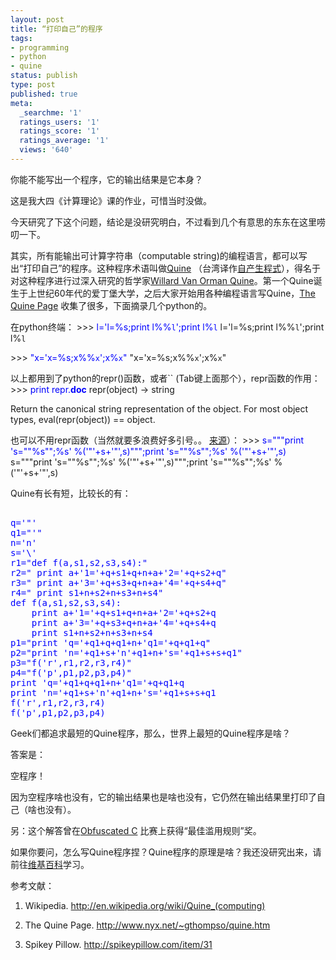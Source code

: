 ```yaml
---
layout: post
title: “打印自己”的程序
tags:
- programming
- python
- quine
status: publish
type: post
published: true
meta:
  _searchme: '1'
  ratings_users: '1'
  ratings_score: '1'
  ratings_average: '1'
  views: '640'
---
```

你能不能写出一个程序，它的输出结果是它本身？

这是我大四《计算理论》课的作业，可惜当时没做。

今天研究了下这个问题，结论是没研究明白，不过看到几个有意思的东东在这里唠叨一下。

其实，所有能输出可计算字符串（computable string)的编程语言，都可以写出“打印自己”的程序。这种程序术语叫做<a href="http://en.wikipedia.org/wiki/Quine_(computing)" target="_blank">Quine</a> （台湾译作<a href="http://zh.wikipedia.org/wiki/%E8%87%AA%E7%94%A2%E7%94%9F%E7%A8%8B%E5%BC%8F" target="_blank">自产生程式</a>），得名于对这种程序进行过深入研究的哲学家<a title="Willard Van Orman Quine" href="http://en.wikipedia.org/wiki/Willard_Van_Orman_Quine">Willard Van Orman Quine</a>。第一个Quine诞生于上世纪60年代的爱丁堡大学，之后大家开始用各种编程语言写Quine，<a class="external text" title="http://www.nyx.net/~gthompso/quine.htm" rel="nofollow" href="http://www.nyx.net/%7Egthompso/quine.htm">The Quine Page</a> 收集了很多，下面摘录几个python的。

在python终端：
&gt;&gt;&gt; <span style="color:#0000ff;">l='l=%s;print l%%`l`';print l%`l`</span>
l='l=%s;print l%%`l`';print l%`l`

&gt;&gt;&gt; <span style="color:#0000ff;">"x='x=%s;x%%`x`';x%`x`"</span>
"x='x=%s;x%%`x`';x%`x`"

以上都用到了python的repr()函数，或者`` (Tab键上面那个），repr函数的作用：
&gt;&gt;&gt; <span style="color:#0000ff;">print repr.__doc__</span>
repr(object) -&gt; string

Return the canonical string representation of the object.
For most object types, eval(repr(object)) == object.

也可以不用repr函数（当然就要多浪费好多引号。。 <a href="http://spikeypillow.com/item/31" target="_blank">来源</a>）：
&gt;&gt;&gt; <span style="color:#0000ff;">s="""print 's=""%s"";%s' %('"'+s+'"',s)""";print 's=""%s"";%s' %('"'+s+'"',s)</span>
s="""print 's=""%s"";%s' %('"'+s+'"',s)""";print 's=""%s"";%s' %('"'+s+'"',s)

Quine有长有短，比较长的有：
<pre><span style="color:#0000ff;">
q='"'
q1="'"
n='n'
s='\'
r1="def f(a,s1,s2,s3,s4):"
r2=" print a+'1='+q+s1+q+n+a+'2='+q+s2+q"
r3=" print a+'3='+q+s3+q+n+a+'4='+q+s4+q"
r4=" print s1+n+s2+n+s3+n+s4"
def f(a,s1,s2,s3,s4):
    print a+'1='+q+s1+q+n+a+'2='+q+s2+q
    print a+'3='+q+s3+q+n+a+'4='+q+s4+q
    print s1+n+s2+n+s3+n+s4
p1="print 'q='+q1+q+q1+n+'q1='+q+q1+q"
p2="print 'n='+q1+s+'n'+q1+n+'s='+q1+s+s+q1"
p3="f('r',r1,r2,r3,r4)"
p4="f('p',p1,p2,p3,p4)"
print 'q='+q1+q+q1+n+'q1='+q+q1+q
print 'n='+q1+s+'n'+q1+n+'s='+q1+s+s+q1
f('r',r1,r2,r3,r4)
f('p',p1,p2,p3,p4)</span>
</pre>
Geek们都追求最短的Quine程序，那么，世界上最短的Quine程序是啥？

答案是：

<!--more-->空程序！

因为空程序啥也没有，它的输出结果也是啥也没有，它仍然在输出结果里打印了自己（啥也没有）。

另：这个解答曾在<a class="mw-redirect" title="Obfuscated C" href="http://en.wikipedia.org/wiki/Obfuscated_C">Obfuscated C</a> 比赛上获得“最佳滥用规则”奖。

如果你要问，怎么写Quine程序捏？Quine程序的原理是啥？我还没研究出来，请前往<a href="http://en.wikipedia.org/wiki/Quine_(computing)" target="_blank">维基百科</a>学习。

参考文献：

1. Wikipedia. <a href="http://en.wikipedia.org/wiki/Quine_(computing)" target="_blank">http://en.wikipedia.org/wiki/Quine_(computing)</a>

2. The Quine Page. <a href="http://www.nyx.net/~gthompso/quine.htm" target="_blank">http://www.nyx.net/~gthompso/quine.htm</a>

3. Spikey Pillow. <a href="http://spikeypillow.com/item/31" target="_blank">http://spikeypillow.com/item/31</a>
